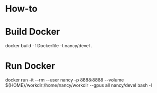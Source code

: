 # How-to
# Build Docker
docker build -f Dockerfile -t nancy/devel .
# Run Docker
docker run -it --rm --user nancy -p 8888:8888 --volume ${HOME}/workdir:/home/nancy/workdir --gpus all nancy/devel bash -l
